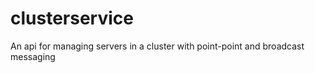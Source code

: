 clusterservice
==============

An api for managing servers in a cluster with point-point and broadcast messaging
